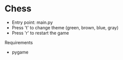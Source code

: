 # Chess

- Entry point: main.py
- Press 't' to change theme (green, brown, blue, gray)
- Press 'r' to restart the game

Requirements
- pygame
